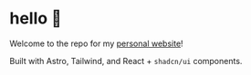 # hello 👋

Welcome to the repo for my [personal website](https://nicodinata.dev)!

Built with Astro, Tailwind, and React + `shadcn/ui` components.
